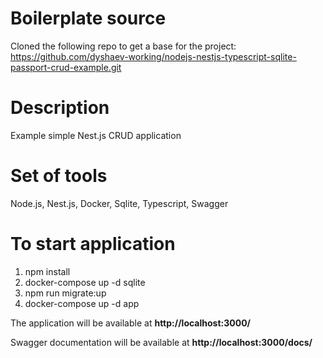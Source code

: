 # Boilerplate source
Cloned the following repo to get a base for the project:
https://github.com/dyshaev-working/nodejs-nestjs-typescript-sqlite-passport-crud-example.git

# Description
Example simple Nest.js CRUD application

# Set of tools
Node.js, Nest.js, Docker, Sqlite, Typescript, Swagger

# To start application
1. npm install
2. docker-compose up -d sqlite
3. npm run migrate:up
4. docker-compose up -d app

 The application will be available at <b>http://localhost:3000/</b>
 
 Swagger documentation will be available at <b>http://localhost:3000/docs/</b>
 
